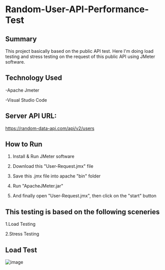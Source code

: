 # Random-User-API-Performance-Test

## Summary

This project basically based on the public API test. Here I'm doing load testing and stress testing on the request of this public API using JMeter software.

## Technology Used

 -Apache Jmeter

-Visual Studio Code

## Server API URL:
https://random-data-api.com/api/v2/users

## How to Run

1. Install & Run JMeter software

2. Download this "User-Request.jmx" file

3. Save this .jmx file into apache "bin" folder

4. Run "ApacheJMeter.jar"

5. And finally open "User-Request.jmx", then click on the "start" button

## This testing is based on the following sceneries

1.Load Testing

2.Stress Testing   

## Load Test

![image](https://github.com/sharmin13017/Random-User-API-Performance-Test/assets/151603424/f2169f22-7306-48a8-bdec-d8167f3230f6)




